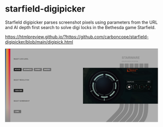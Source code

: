 # starfield-digipicker
Starfield digipicker parses screenshot pixels using parameters from the URL and AI depth first search to solve digi locks in the Bethesda game Starfield.

https://htmlpreview.github.io/?https://github.com/carboncope/starfield-digipicker/blob/main/digipick.html

![example](images/example_output.png)
